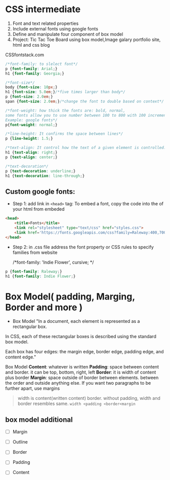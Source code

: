 # CSS intermediate
 1. Font and text related properties
 1. Include external fonts using google fonts 
 1. Define and manipulate four component of box model 
 1.  Project: Tic Tac Toe Board using box model,Image galary portfolio site, html and css blog
 
CSSfontstack.com
```css
/*font-family: to slelect font*/
p {font-family: Arial;}
h1 {font-family: Georgia;}

/*font-size*/
body {font-size: 10px;}
h1 {font-size: 5.0em;}/*five times larger than body*/
p {font-size: 2.0em;} 
span {font-size: 2.0em;}/*change the font to double based on context*/

/*font-weight: how thick the fonts are: bold, normal, 
some fonts allow you to use number between 100 to 800 with 100 increment:100,200,800
Example: google fonts*/
p{font-weight: normal;}

/*line-height: It confirms the space between lines*/
p {line-height: 1.5;}

/*text-align: It control how the text of a given element is controlled: right, center, left*/
h1 {text-align: right;}
p {text-align: center;}

/*text-decoration*/
p {text-decoration: underline;}
h1 {text-decoration: line-through;}

```

## Custom google fonts: 
* Step 1: add link in `<head>` tag: To embed a font, copy the code into the <head> of your html from embeded
```html
<head>
	<title>Fonts</title>
	<link rel="stylesheet" type="text/css" href="styles.css">
	<link href='https://fonts.googleapis.com/css?family=Raleway:400,700|Indie+Flower' rel='stylesheet' type='text/css'>
</head>
```
* Step 2: in .css file address the font property or CSS rules to specify families from website
	
    /*font-family: 'Indie Flower', cursive; */
```css
p {font-family: Raleway;}
h1 {font-family: Indie Flower;}

```
# Box Model( padding, Marging, Border and more ) 
- Box Model
"In a document, each element is represented as a rectangular box.

In CSS, each of these rectangular boxes is described using the standard box model.

Each box has four edges: the margin edge, border edge, padding edge, and content edge."

Box Model
**Content**: whatever is written
**Padding**: space between content and border. it can be top, bottom, right, left
**Border**: it is width of content plus border
**Margin**: space outside of border between elements. between the order and outside anything else. If you want two paragraphs to be further apart, use margins
> width is content(written content) border.
> without padding, width and border resembles same.
>  `width <padding <border<margin`

## box model additional 
- [ ] Margin
- [ ] Outline
- [ ] Border
- [ ] Padding
- [ ] Content


